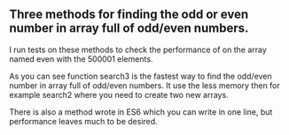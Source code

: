 ## Three methods for finding the odd or even number in array full of odd/even numbers.

I run tests on these methods to check the performance of on the array named even with the 500001 elements.

As you can see function search3 is the fastest way to find the odd/even number in array full of odd/even numbers. It use the less memory then for example search2 where you need to create two new arrays.

There is also a method wrote in ES6 which you can write in one line, but performance leaves much to be desired.
